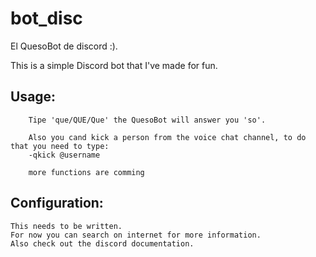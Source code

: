 # bot_disc
El QuesoBot de discord :).

This is a simple Discord bot that I've made for fun.

## Usage:
```Commands
    Tipe 'que/QUE/Que' the QuesoBot will answer you 'so'.

    Also you cand kick a person from the voice chat channel, to do that you need to type:
    -qkick @username
    
    more functions are comming

```
## Configuration:

```
This needs to be written.
For now you can search on internet for more information.
Also check out the discord documentation.

```
